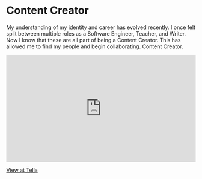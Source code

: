 # Content Creator

My understanding of my identity and career has evolved recently. I once felt split between multiple roles as a Software Engineer, Teacher, and Writer. Now I know that these are all part of being a Content Creator. This has allowed me to find my people and begin collaborating.
Content Creator.

<div style="position: relative; padding-bottom: 56.25%; height: 0;">
<iframe style="position: absolute; top: 0; left: 0; width: 100%; height: 100%; border: 0;" 
src="https://www.tella.tv/video/clficolv000000gl65xpe1pc1/embed?b=0&title=1&a=0&loop=0&t=0&muted=0" 
allowfullscreen allowtransparency>
    
</iframe>
</div>

[View at Tella](https://www.tella.tv/video/clficolv000000gl65xpe1pc1)
